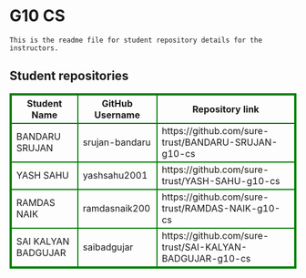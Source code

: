 # G10 CS
    This is the readme file for student repository details for the instructors.
## Student repositories 
<table style="border : 2px solid green; width:100%;">
<tr >
<th style="border : 2px solid green;">Student Name</th>
<th style="border : 2px solid green;">GitHub Username</th>
<th style="border : 2px solid green;">Repository link</th>
</tr>
<tr style="border : 2px solid green;">
<td style="border : 2px solid green;">BANDARU SRUJAN</td> 

<td style="border : 2px solid green;">srujan-bandaru</td> 

<td style="border : 2px solid green;">https://github.com/sure-trust/BANDARU-SRUJAN-g10-cs</td> 
</tr>

<tr style="border : 2px solid green;">
<td style="border : 2px solid green;">YASH SAHU</td> 

<td style="border : 2px solid green;">yashsahu2001</td> 

<td style="border : 2px solid green;">https://github.com/sure-trust/YASH-SAHU-g10-cs</td> 
</tr>

<tr style="border : 2px solid green;">
<td style="border : 2px solid green;">RAMDAS NAIK</td> 

<td style="border : 2px solid green;">ramdasnaik200</td> 

<td style="border : 2px solid green;">https://github.com/sure-trust/RAMDAS-NAIK-g10-cs</td> 
</tr>

<tr style="border : 2px solid green;">
<td style="border : 2px solid green;">SAI KALYAN BADGUJAR</td> 

<td style="border : 2px solid green;">saibadgujar</td> 

<td style="border : 2px solid green;">https://github.com/sure-trust/SAI-KALYAN-BADGUJAR-g10-cs</td> 
</tr>
